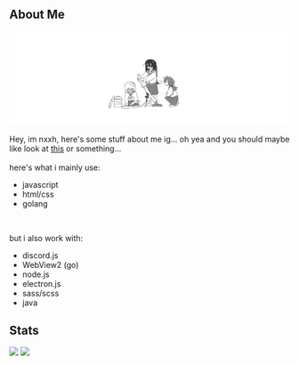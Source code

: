 ## About Me

<img src="./assets/banner.png" alt="banner">

Hey, im nxxh, here's some stuff about me ig... oh yea and you should maybe like look at [this](https://github.com/nxxh447/nx-client/) or something...
<br>
<br>
here's what i mainly use:
- javascript
- html/css
- golang

<br>

but i also work with:
- discord.js
- WebView2 (go)
- node.js
- electron.js
- sass/scss
- java

## Stats

[![](https://github-readme-stats.vercel.app/api/top-langs/?username=nxxh447&layout=compact&card_width=1000)](https://github.com/anuraghazra/github-readme-stats)
[![](https://activity-graph.herokuapp.com/graph?username=nxxh447&bg_color=0D1117&hide_border=true&color=4B8DDA&line=4B8DDA&point=FFFFFF)](https://github.com/ashutosh00710/github-readme-activity-graph)
